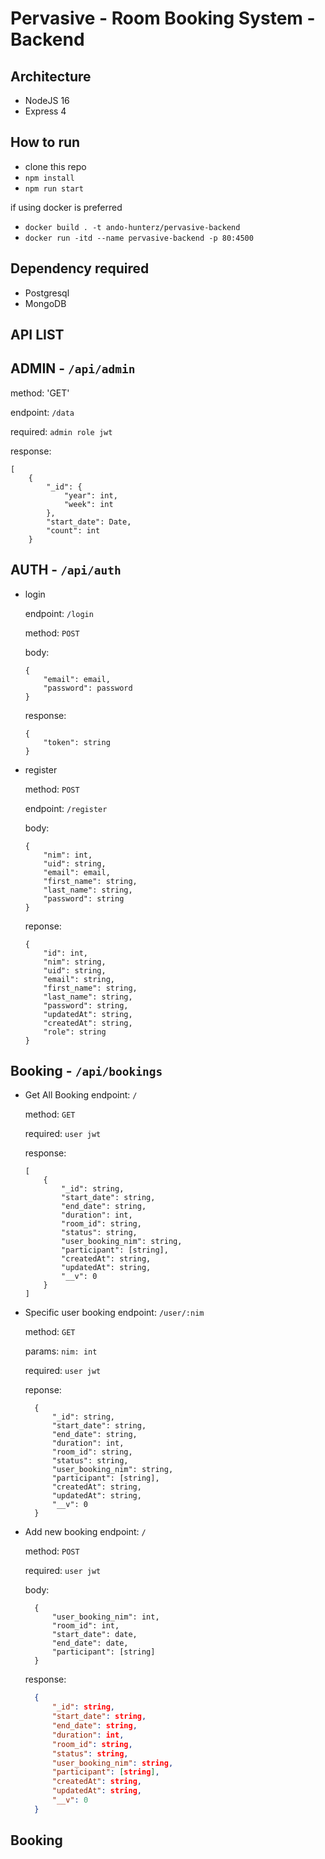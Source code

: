 # Pervasive - Room Booking System - Backend

## Architecture

- NodeJS 16
- Express 4

## How to run

- clone this repo
- `npm install`
- `npm run start`

if using docker is preferred

- `docker build . -t ando-hunterz/pervasive-backend`
- `docker run -itd --name pervasive-backend -p 80:4500`
  
## Dependency required

- Postgresql
- MongoDB

## API LIST
## ADMIN - `/api/admin`

method: 'GET'

endpoint: `/data`

required: `admin role jwt`

response: 
``` json5
[
    {
        "_id": {
            "year": int,
            "week": int
        },
        "start_date": Date,
        "count": int
    }
```

## AUTH - `/api/auth`

- login

    endpoint: `/login`

    method: `POST`

    body: 
    ```json5
    {
        "email": email,
        "password": password
    }
    ```

    response: 
    ```json5
    {
        "token": string
    }
    ```

- register
  
    method: `POST`

    endpoint: `/register`

    body: 
    ```json5
    {
        "nim": int,
        "uid": string,
        "email": email,
        "first_name": string,
        "last_name": string,
        "password": string
    }
    ```

    reponse: 
    ```json5
    {
        "id": int,
        "nim": string,
        "uid": string,
        "email": string,
        "first_name": string,
        "last_name": string,
        "password": string,
        "updatedAt": string,
        "createdAt": string,
        "role": string
    }
    ```

## Booking - `/api/bookings`
- Get All Booking
    endpoint: `/`

    method: `GET`

    required: `user jwt`

    response: 
    ```json5
    [
        {
            "_id": string,
            "start_date": string,
            "end_date": string,
            "duration": int,
            "room_id": string,
            "status": string,
            "user_booking_nim": string,
            "participant": [string],
            "createdAt": string,
            "updatedAt": string,
            "__v": 0
        }
    ]
    ```
 
- Specific user booking
  endpoint: `/user/:nim`

  method: `GET`

  params: `nim: int`

  required: `user jwt`

  reponse: 
  ```json5
    {
        "_id": string,
        "start_date": string,
        "end_date": string,
        "duration": int,
        "room_id": string,
        "status": string,
        "user_booking_nim": string,
        "participant": [string],
        "createdAt": string,
        "updatedAt": string,
        "__v": 0
    }
  ```
- Add new booking
  endpoint: `/`

  method: `POST`

  required: `user jwt`

  body: 
  ```json5
    {
        "user_booking_nim": int,
        "room_id": int,
        "start_date": date,
        "end_date": date,
        "participant": [string]
    }
  ```

  response: 
  ```json
    {
        "_id": string,
        "start_date": string,
        "end_date": string,
        "duration": int,
        "room_id": string,
        "status": string,
        "user_booking_nim": string,
        "participant": [string],
        "createdAt": string,
        "updatedAt": string,
        "__v": 0
    }
  ```

## Booking



